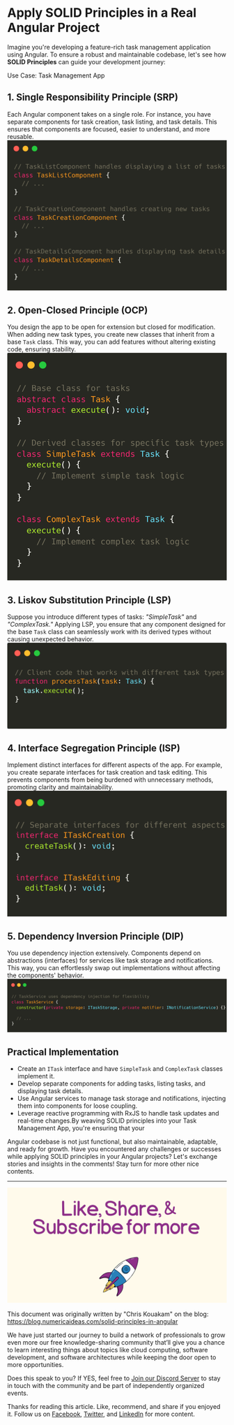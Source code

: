 # Apply SOLID Principles in a Real Angular Project

Imagine you're developing a feature-rich task management application using Angular. To ensure a robust and maintainable codebase, let's see how **SOLID Principles** can guide your development journey:

Use Case: Task Management App

## 1. Single Responsibility Principle (SRP)
Each Angular component takes on a single role. For instance, you have separate components for task creation, task listing, and task details. This ensures that components are focused, easier to understand, and more reusable.
![Single Responsibility Principle (SRP)](images/SRP.png)

## 2. Open-Closed Principle (OCP)
You design the app to be open for extension but closed for modification. When adding new task types, you create new classes that inherit from a base `Task` class. This way, you can add features without altering existing code, ensuring stability.
![Open-Closed Principle (OCP)](images/OCP.png)

## 3. Liskov Substitution Principle (LSP)
Suppose you introduce different types of tasks: *"SimpleTask"* and *"ComplexTask."* Applying LSP, you ensure that any component designed for the base `Task` class can seamlessly work with its derived types without causing unexpected behavior.
![Liskov Substitution Principle (LSP)](images/LSP.png)

## 4. Interface Segregation Principle (ISP)
Implement distinct interfaces for different aspects of the app. For example, you create separate interfaces for task creation and task editing. This prevents components from being burdened with unnecessary methods, promoting clarity and maintainability.
![Interface Segregation Principle (ISP)](images/ISP.png)

## 5. Dependency Inversion Principle (DIP)
You use dependency injection extensively. Components depend on abstractions (interfaces) for services like task storage and notifications. This way, you can effortlessly swap out implementations without affecting the components' behavior.
![Dependency Inversion Principle (DIP)](images/DIP.png)

## Practical Implementation
- Create an `ITask` interface and have `SimpleTask` and `ComplexTask` classes implement it.
- Develop separate components for adding tasks, listing tasks, and displaying task details.
- Use Angular services to manage task storage and notifications, injecting them into components for loose coupling.
- Leverage reactive programming with RxJS to handle task updates and real-time changes.By weaving SOLID principles into your Task Management App, you're ensuring that your

Angular codebase is not just functional, but also maintainable, adaptable, and ready for growth. Have you encountered any challenges or successes while applying SOLID principles in your Angular projects? Let's exchange stories and insights in the comments! Stay turn for more other nice contents.

---

![Like, Share and Subscribe for more](images/cta.png)

This document was originally written by "Chris Kouakam" on the blog: https://blog.numericaideas.com/solid-principles-in-angular

We have just started our journey to build a network of professionals to grow even more our free knowledge-sharing community that’ll give you a chance to learn interesting things about topics like cloud computing, software development, and software architectures while keeping the door open to more opportunities.

Does this speak to you? If YES, feel free to [Join our Discord Server](https://discord.com/invite/UTP7Davtvg "Join Numerical Ideas Discord Server") to stay in touch with the community and be part of independently organized events.

Thanks for reading this article. Like, recommend, and share if you enjoyed it. Follow us on [Facebook](https://www.facebook.com/numericaideas), [Twitter](https://twitter.com/numericaideas), and [LinkedIn](https://www.linkedin.com/company/numericaideas/) for more content.